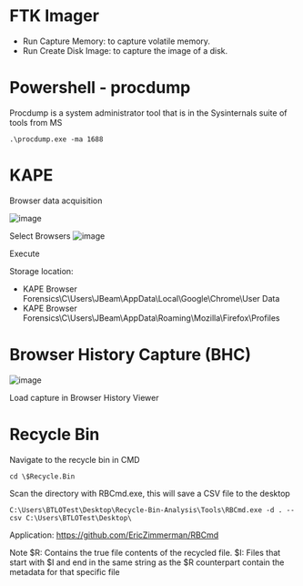 # FTK Imager
- Run Capture Memory: to capture volatile memory.
- Run Create Disk Image: to capture the image of a disk. 

# Powershell - procdump
Procdump is a system administrator tool that is in the Sysinternals suite of tools from MS
```
.\procdump.exe -ma 1688
```

# KAPE 
Browser data acquisition

![image](https://github.com/Shawn-Nichol/BlueTeam/assets/30714313/f5821f11-5b04-4ecc-af7c-175bdcf5f1a3)

Select Browsers
![image](https://github.com/Shawn-Nichol/BlueTeam/assets/30714313/9e7b52fe-1409-4b38-bb50-ff405ede9b48)

Execute

Storage location: 
- KAPE Browser Forensics\C\Users\JBeam\AppData\Local\Google\Chrome\User Data
- KAPE Browser Forensics\C\Users\JBeam\AppData\Roaming\Mozilla\Firefox\Profiles

# Browser History Capture (BHC)
![image](https://github.com/Shawn-Nichol/BlueTeam/assets/30714313/a3920f9f-39a2-4c23-bd8d-6f79bb58c3c5)

Load capture in Browser History Viewer

# Recycle Bin

Navigate to the recycle bin in CMD
```
cd \$Recycle.Bin
```

Scan the directory with RBCmd.exe, this will save a CSV file to the desktop
```
C:\Users\BTLOTest\Desktop\Recycle-Bin-Analysis\Tools\RBCmd.exe -d . --csv C:\Users\BTLOTest\Desktop\
```

Application: https://github.com/EricZimmerman/RBCmd

Note
$R: Contains the true file contents of the recycled file.
$I: Files that start with $I and end in the same string as the $R counterpart contain the metadata for that specific file
